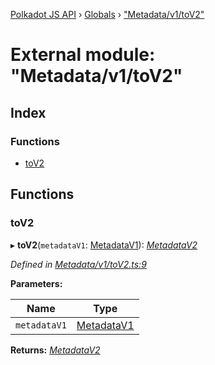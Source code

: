 [Polkadot JS API](../README.md) › [Globals](../globals.md) › ["Metadata/v1/toV2"](_metadata_v1_tov2_.md)

# External module: "Metadata/v1/toV2"

## Index

### Functions

* [toV2](_metadata_v1_tov2_.md#tov2)

## Functions

###  toV2

▸ **toV2**(`metadataV1`: [MetadataV1](../interfaces/_interfaces_metadata_types_.metadatav1.md)): *[MetadataV2](../classes/_metadata_v2_metadata_.metadatav2.md)*

*Defined in [Metadata/v1/toV2.ts:9](https://github.com/polkadot-js/api/blob/6b8d0207a6/packages/types/src/Metadata/v1/toV2.ts#L9)*

**Parameters:**

Name | Type |
------ | ------ |
`metadataV1` | [MetadataV1](../interfaces/_interfaces_metadata_types_.metadatav1.md) |

**Returns:** *[MetadataV2](../classes/_metadata_v2_metadata_.metadatav2.md)*
